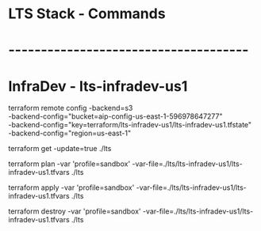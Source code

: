 # LTS Stack - Commands
# -------------------------------------

# InfraDev - lts-infradev-us1

terraform remote config -backend=s3 \
        -backend-config="bucket=aip-config-us-east-1-596978647277" \
        -backend-config="key=terraform/lts-infradev-us1/lts-infradev-us1.tfstate" \
        -backend-config="region=us-east-1"

terraform get -update=true ./lts

terraform plan  -var 'profile=sandbox' -var-file=./lts/lts-infradev-us1/lts-infradev-us1.tfvars ./lts

terraform apply -var 'profile=sandbox' -var-file=./lts/lts-infradev-us1/lts-infradev-us1.tfvars ./lts

terraform destroy -var 'profile=sandbox' -var-file=./lts/lts-infradev-us1/lts-infradev-us1.tfvars ./lts
